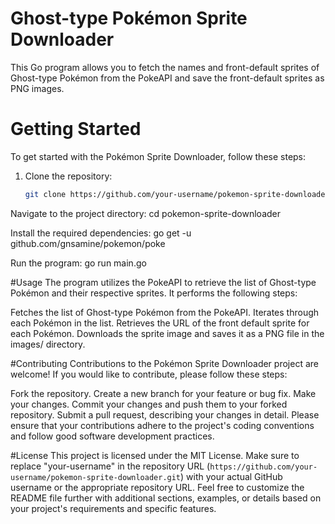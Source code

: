 # Ghost-type Pokémon Sprite Downloader


This Go program allows you to fetch the names and front-default sprites of Ghost-type Pokémon from the PokeAPI and save the front-default sprites as PNG images.

# Getting Started

To get started with the Pokémon Sprite Downloader, follow these steps:

1. Clone the repository:
   ```bash
   git clone https://github.com/your-username/pokemon-sprite-downloader.git
Navigate to the project directory:
    cd pokemon-sprite-downloader

Install the required dependencies:
    go get -u github.com/gnsamine/pokemon/poke

Run the program:
    go run main.go


#Usage
The program utilizes the PokeAPI to retrieve the list of Ghost-type Pokémon and their respective sprites. It performs the following steps:

Fetches the list of Ghost-type Pokémon from the PokeAPI.
Iterates through each Pokémon in the list.
Retrieves the URL of the front default sprite for each Pokémon.
Downloads the sprite image and saves it as a PNG file in the images/ directory.

#Contributing
Contributions to the Pokémon Sprite Downloader project are welcome! If you would like to contribute, please follow these steps:

Fork the repository.
Create a new branch for your feature or bug fix.
Make your changes.
Commit your changes and push them to your forked repository.
Submit a pull request, describing your changes in detail.
Please ensure that your contributions adhere to the project's coding conventions and follow good software development practices.

#License
This project is licensed under the MIT License.
Make sure to replace "your-username" in the repository URL (`https://github.com/your-username/pokemon-sprite-downloader.git`) with your actual GitHub username or the appropriate repository URL.
Feel free to customize the README file further with additional sections, examples, or details based on your project's requirements and specific features.
